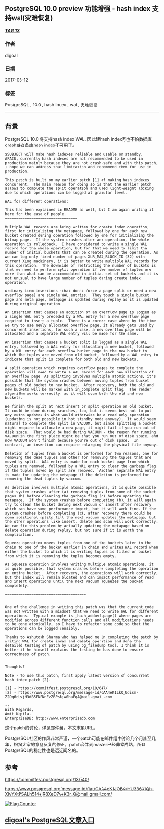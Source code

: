 ## PostgreSQL 10.0 preview 功能增强 - hash index 支持wal(灾难恢复)  
##### [TAG 13](../class/13.md)
                                                
### 作者                                                                                             
digoal                                           
                                                  
### 日期                                             
2017-03-12                                            
                                              
### 标签                                           
PostgreSQL , 10.0 , hash index ,  wal , 灾难恢复  
                                                
----                                          
                                                   
## 背景                         
PostgreSQL 10.0 将支持hash index WAL. 因此建hash index再也不怕数据库crash或者备库hash index不可用了。  
  
```  
$SUBJECT will make hash indexes reliable and usable on standby.  
AFAIU, currently hash indexes are not recommended to be used in  
production mainly because they are not crash-safe and with this patch,  
I hope we can address that limitation and recommend them for use in  
production.  
  
This patch is built on my earlier patch [1] of making hash indexes  
concurrent.  The main reason for doing so is that the earlier patch  
allows to complete the split operation and used light-weight locking  
due to which operations can be logged at granular level.  
  
WAL for different operations:  
  
This has been explained in README as well, but I am again writing it  
here for the ease of people.  
=================================  
  
Multiple WAL records are being written for create index operation,  
first for initializing the metapage, followed by one for each new  
bucket created during operation followed by one for initializing the  
bitmap page.  If the system crashes after any operation, the whole  
operation is rolledback.  I have considered to write a single WAL  
record for the whole operation, but for that we need to limit the  
number of initial buckets that can be created during the operation. As  
we can log only fixed number of pages XLR_MAX_BLOCK_ID (32) with  
current XLog machinery, it is better to write multiple WAL records for  
this operation.  The downside of restricting the number of buckets is  
that we need to perform split operation if the number of tuples are  
more than what can be accommodated in initial set of buckets and it is  
not unusual to have large number of tuples during create index  
operation.  
  
Ordinary item insertions (that don't force a page split or need a new  
overflow page) are single WAL entries.  They touch a single bucket  
page and meta page, metapage is updated during replay as it is updated  
during original operation.  
  
An insertion that causes an addition of an overflow page is logged as  
a single WAL entry preceded by a WAL entry for a new overflow page  
required to insert a tuple.  There is a corner case where by the time  
we try to use newly allocated overflow page, it already gets used by  
concurrent insertions, for such a case, a new overflow page will be  
allocated and a separate WAL entry will be made for the same.  
  
An insertion that causes a bucket split is logged as a single WAL  
entry, followed by a WAL entry for allocating a new bucket, followed  
by a WAL entry for each overflow bucket page in the new bucket to  
which the tuples are moved from old bucket, followed by a WAL entry to  
indicate that split is complete for both old and new buckets.  
  
A split operation which requires overflow pages to complete the  
operation will need to write a WAL record for each new allocation of  
an overflow page. As splitting involves multiple atomic actions, it's  
possible that the system crashes between moving tuples from bucket  
pages of old bucket to new bucket.  After recovery, both the old and  
new buckets will be marked with in_complete split flag.  The reader  
algorithm works correctly, as it will scan both the old and new  
buckets.  
  
We finish the split at next insert or split operation on old bucket.  
It could be done during searches, too, but it seems best not to put  
any extra updates in what would otherwise be a read-only operation  
(updating is not possible in hot standby mode anyway).  It would seem  
natural to complete the split in VACUUM, but since splitting a bucket  
might require to allocate a new page, it might fail if you run out of  
disk space.  That would be bad during VACUUM - the reason for running  
VACUUM in the first place might be that you run out of disk space, and  
now VACUUM won't finish because you're out of disk space.  In  
contrast, an insertion can require enlarging the physical file anyway.  
  
Deletion of tuples from a bucket is performed for two reasons, one for  
removing the dead tuples and other for removing the tuples that are  
moved by split.  WAL entry is made for each bucket page from which  
tuples are removed, followed by a WAL entry to clear the garbage flag  
if the tuples moved by split are removed.  Another separate WAL entry  
is made for updating the metapage if the deletion is performed for  
removing the dead tuples by vaccum.  
  
As deletion involves multiple atomic operations, it is quite possible  
that system crashes after (a) removing tuples from some of the bucket  
pages (b) before clearing the garbage flag (c) before updating the  
metapage.  If the system crashes before completing (b), it will again  
try to clean the bucket during next vacuum or insert after recovery  
which can have some performance impact, but it will work fine. If the  
system crashes before completing (c), after recovery there could be  
some additional splits till the next vacuum updates the metapage, but  
the other operations like insert, delete and scan will work correctly.  
We can fix this problem by actually updating the metapage based on  
delete operation during replay, but not sure if it is worth the  
complication.  
  
Squeeze operation moves tuples from one of the buckets later in the  
chain to one of the bucket earlier in chain and writes WAL record when  
either the bucket to which it is writing tuples is filled or bucket  
from which it is removing the tuples becomes empty.  
  
As Squeeze operation involves writing multiple atomic operations, it  
is quite possible, that system crashes before completing the operation  
on entire bucket.  After recovery, the operations will work correctly,  
but the index will remain bloated and can impact performance of read  
and insert operations until the next vacuum squeezes the bucket  
completely.  
  
=====================================  
  
  
One of the challenge in writing this patch was that the current code  
was not written with a mindset that we need to write WAL for different  
operations.  Typical example is _hash_addovflpage() where pages are  
modified across different function calls and all modifications needs  
to be done atomically, so I have to refactor some code so that the  
operations can be logged sensibly.  
  
Thanks to Ashutosh Sharma who has helped me in completing the patch by  
writing WAL for create index and delete operation and done the  
detailed testing of patch by using pg_filedump tool. I think it is  
better if he himself explains the testing he has done to ensure  
correctness of patch.  
  
  
Thoughts?  
  
Note - To use this patch, first apply latest version of concurrent  
hash index patch [2].  
  
[1] - https://commitfest.postgresql.org/10/647/  
[2] - https://www.postgresql.org/message-id/CAA4eK1LkQ_Udism-Z2Dq6cUvjH3dB5FNFNnEzZBPsRjw0haFqA@mail.gmail.com  
  
--   
With Regards,  
Amit Kapila.  
EnterpriseDB: http://www.enterprisedb.com  
```  
    
这个patch的讨论，详见邮件组，本文末尾URL。  
  
PostgreSQL社区的作风非常严谨，一个patch可能在邮件组中讨论几个月甚至几年，根据大家的意见反复的修正，patch合并到master已经非常成熟，所以PostgreSQL的稳定性也是远近闻名的。  
                  
## 参考                  
https://commitfest.postgresql.org/13/740/  
      
https://www.postgresql.org/message-id/flat/CAA4eK1JOBX=YU33631Qh-XivYXtPSALh514+jR8XeD7v+K3r_Q@mail.gmail.com/  
    

  
<a rel="nofollow" href="http://info.flagcounter.com/h9V1"  ><img src="http://s03.flagcounter.com/count/h9V1/bg_FFFFFF/txt_000000/border_CCCCCC/columns_2/maxflags_12/viewers_0/labels_0/pageviews_0/flags_0/"  alt="Flag Counter"  border="0"  ></a>  
  
  
  
  
## [digoal's PostgreSQL文章入口](https://github.com/digoal/blog/blob/master/README.md "22709685feb7cab07d30f30387f0a9ae")
  
